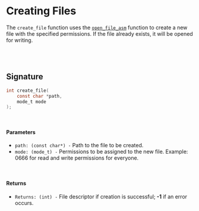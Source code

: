 # Creating Files
The `create_file` function uses the [`open_file_asm`](../Assembly/Open-and-Create-Files.md) function to create a new file with the specified permissions. If the file already exists, it will be opened for writing.

<br><br>

## Signature 
```C
int create_file(
    const char *path, 
    mode_t mode
);
```

<br>

#### Parameters
- `path: (const char*) -` Path to the file to be created.
- `mode: (mode_t) -` Permissions to be assigned to the new file. Example: 0666 for read and write permissions for everyone.

<br>

#### Returns
- `Returns: (int) -` File descriptor if creation is successful; **-1** if an error occurs.